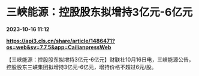 # 三峡能源：控股股东拟增持3亿元-6亿元

**2023-10-16 11:12**

**https://api3.cls.cn/share/article/1486471?os=web&sv=7.7.5&app=CailianpressWeb**

【三峡能源：控股股东拟增持3亿元-6亿元】财联社10月16日电，三峡能源公告，控股股东三峡集团拟增持3亿元-6亿元，增持价格不超过6元/股。